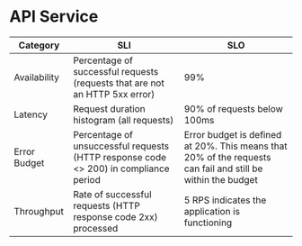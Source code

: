 # API Service

| **Category**   | **SLI**                                                                              | **SLO**                                                                                                       |
|----------------|--------------------------------------------------------------------------------------|---------------------------------------------------------------------------------------------------------------|
| Availability   | Percentage of successful requests (requests that are not an HTTP 5xx error)          | 99%                                                                                                           |
| Latency        | Request duration histogram (all requests)                                            | 90% of requests below 100ms                                                                                   |
| Error Budget   | Percentage of unsuccessful requests (HTTP response code <> 200) in compliance period | Error budget is defined at 20%. This means that 20% of the requests can fail and still be within the budget   |
| Throughput     | Rate of successful requests (HTTP response code 2xx) processed                       | 5 RPS indicates the application is functioning                                                                |

